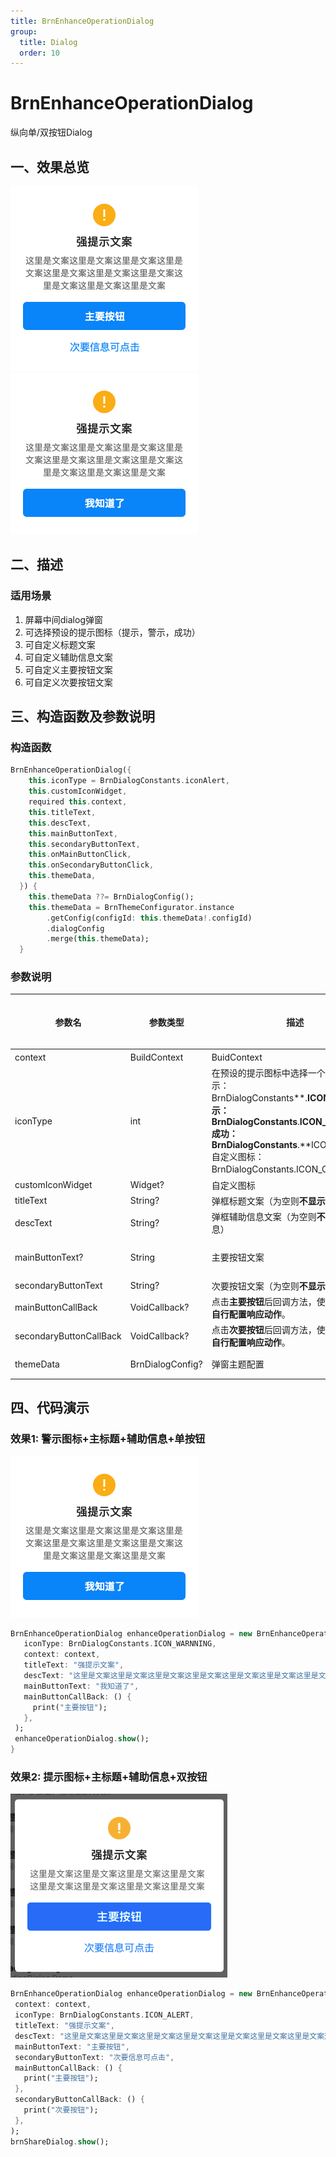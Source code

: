 ```yaml
---
title: BrnEnhanceOperationDialog
group:
  title: Dialog
  order: 10
---
```


# BrnEnhanceOperationDialog

纵向单/双按钮Dialog

## 一、效果总览

![](./img/BrnEnhanceOperationDialogIntro1.png)
![](./img/BrnEnhanceOperationDialogDemo1.png)

## 二、描述

### 适用场景

1. 屏幕中间dialog弹窗
2. 可选择预设的提示图标（提示，警示，成功）
3. 可自定义标题文案
4. 可自定义辅助信息文案
5. 可自定义主要按钮文案
6. 可自定义次要按钮文案

## 三、构造函数及参数说明

### 构造函数

```dart
BrnEnhanceOperationDialog({
    this.iconType = BrnDialogConstants.iconAlert,
    this.customIconWidget,
    required this.context,
    this.titleText,
    this.descText,
    this.mainButtonText,
    this.secondaryButtonText,
    this.onMainButtonClick,
    this.onSecondaryButtonClick,
    this.themeData,
  }) {
    this.themeData ??= BrnDialogConfig();
    this.themeData = BrnThemeConfigurator.instance
        .getConfig(configId: this.themeData!.configId)
        .dialogConfig
        .merge(this.themeData);
  }
```


### 参数说明

| **参数名** | **参数类型** | **描述** | **是否必填** | **默认值** |
| --- | --- | --- | --- | --- |
| context | BuildContext | BuidContext | 是 | 空 |
| iconType | int | 在预设的提示图标中选择一个座位图标（提示：BrnDialogConstants**.**ICON\_ALERT警示：BrnDialogConstants**.**ICON\_WARNNING成功：BrnDialogConstants**.**ICON\_SUCCESS自定义图标：BrnDialogConstants.ICON\_CUSTOM） | 否 | 0，ICON\_ALERT |
| customIconWidget | Widget? | 自定义图标 | 否 |  |
| titleText | String? | 弹框标题文案（为空则**不显示**标题） | 否 | 无 |
| descText | String? | 弹框辅助信息文案（为空则**不显示**辅助信息） | 否 | 无 |
| mainButtonText? | String | 主要按钮文案 | 否 | 默认值为国际化配置文本 '确认' |
| secondaryButtonText | String? | 次要按钮文案（为空则**不显示**次要按钮） | 否 | 无 |
| mainButtonCallBack | VoidCallback? | 点击**主要按钮**后回调方法，使用者**根据参数自行配置响应动作**。 | 否 | 空 |
| secondaryButtonCallBack | VoidCallback? | 点击**次要按钮**后回调方法，使用者**根据参数自行配置响应动作**。 | 否 | 空 |
| themeData | BrnDialogConfig? | 弹窗主题配置 | 否 | 默认取全局配置 |

## 四、代码演示

### 效果1: 警示图标+主标题+辅助信息+单按钮

![](./img/BrnEnhanceOperationDialogDemo1.png)



```dart
BrnEnhanceOperationDialog enhanceOperationDialog = new BrnEnhanceOperationDialog(  
   iconType: BrnDialogConstants.ICON_WARNNING,  
   context: context,  
   titleText: "强提示文案",  
   descText: "这里是文案这里是文案这里是文案这里是文案这里是文案这里是文案这里是文案这里是文案",  
   mainButtonText: "我知道了",  
   mainButtonCallBack: () {  
     print("主要按钮");  
   },  
 );  
 enhanceOperationDialog.show();  
}
```
### 效果2: 提示图标+主标题+辅助信息+双按钮

![](./img/BrnEnhanceOperationDialogDemo2.png)



```dart
BrnEnhanceOperationDialog enhanceOperationDialog = new BrnEnhanceOperationDialog(  
 context: context,  
 iconType: BrnDialogConstants.ICON_ALERT,  
 titleText: "强提示文案",  
 descText: "这里是文案这里是文案这里是文案这里是文案这里是文案这里是文案这里是文案这里是文案",  
 mainButtonText: "主要按钮",  
 secondaryButtonText: "次要信息可点击",  
 mainButtonCallBack: () {  
   print("主要按钮");  
 },  
 secondaryButtonCallBack: () {  
   print("次要按钮");  
 },  
);  
brnShareDialog.show();
```
